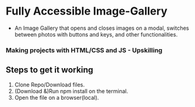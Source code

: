 # Fully Accessible Image-Gallery 
- An Image Gallery that opens and closes images on a modal, switches between photos with buttons and keys, and other functionalities.

### Making projects with HTML/CSS and JS - Upskilling

## Steps to get it working

1. Clone Repo/Download files.
2. (Download &)Run npm install on the terminal.
3. Open the file on a browser(local).
